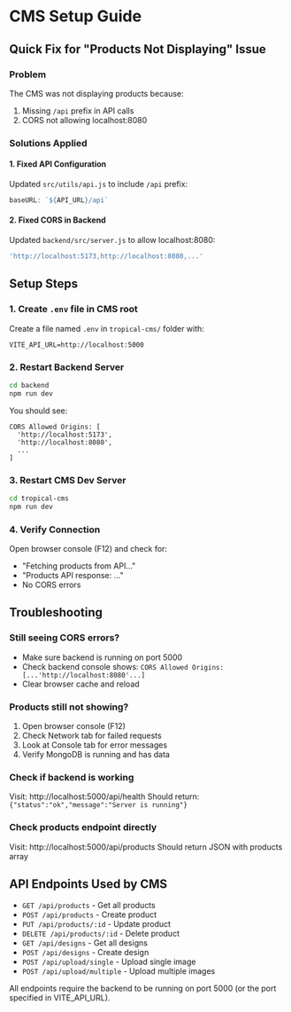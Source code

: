# CMS Setup Guide

## Quick Fix for "Products Not Displaying" Issue

### Problem
The CMS was not displaying products because:
1. Missing `/api` prefix in API calls
2. CORS not allowing localhost:8080

### Solutions Applied

#### 1. Fixed API Configuration
Updated `src/utils/api.js` to include `/api` prefix:
```javascript
baseURL: `${API_URL}/api`
```

#### 2. Fixed CORS in Backend
Updated `backend/src/server.js` to allow localhost:8080:
```javascript
'http://localhost:5173,http://localhost:8080,...'
```

## Setup Steps

### 1. Create `.env` file in CMS root
Create a file named `.env` in `tropical-cms/` folder with:
```
VITE_API_URL=http://localhost:5000
```

### 2. Restart Backend Server
```bash
cd backend
npm run dev
```

You should see:
```
CORS Allowed Origins: [
  'http://localhost:5173',
  'http://localhost:8080',
  ...
]
```

### 3. Restart CMS Dev Server
```bash
cd tropical-cms
npm run dev
```

### 4. Verify Connection
Open browser console (F12) and check for:
- "Fetching products from API..."
- "Products API response: ..."
- No CORS errors

## Troubleshooting

### Still seeing CORS errors?
- Make sure backend is running on port 5000
- Check backend console shows: `CORS Allowed Origins: [...'http://localhost:8080'...]`
- Clear browser cache and reload

### Products still not showing?
1. Open browser console (F12)
2. Check Network tab for failed requests
3. Look at Console tab for error messages
4. Verify MongoDB is running and has data

### Check if backend is working
Visit: http://localhost:5000/api/health
Should return: `{"status":"ok","message":"Server is running"}`

### Check products endpoint directly
Visit: http://localhost:5000/api/products
Should return JSON with products array

## API Endpoints Used by CMS

- `GET /api/products` - Get all products
- `POST /api/products` - Create product
- `PUT /api/products/:id` - Update product
- `DELETE /api/products/:id` - Delete product
- `GET /api/designs` - Get all designs
- `POST /api/designs` - Create design
- `POST /api/upload/single` - Upload single image
- `POST /api/upload/multiple` - Upload multiple images

All endpoints require the backend to be running on port 5000 (or the port specified in VITE_API_URL).

